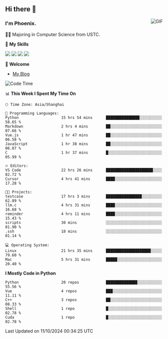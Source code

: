## Hi there 👋
<img align="right" alt="GIF" src="https://raw.githubusercontent.com/JoeyBling/JoeyBling/master/pic/pusheencode.gif" />

### I'm Phoenix.

👨‍🎓 Majoring in Computer Science from USTC.

🌟 **My Skills**

![](https://img.shields.io/badge/-Python-3e74a2?style=flat-square&logo=Python&logoColor=fff)
![](https://img.shields.io/badge/-C++-9f62a5?style=flat&logo=cplusplus&logoColor=white)
![](https://img.shields.io/badge/-Linux-185886?style=flat-square&logo=Linux&logoColor=fff)
![](https://img.shields.io/badge/-Rust-ff4136?style=flat-square&logo=Rust&logoColor=fff)

💬 **Welcome**

- [My Blog](https://ysy-phoenix.github.io/)

<!--START_SECTION:waka-->
![Code Time](http://img.shields.io/badge/Code%20Time-844%20hrs%2047%20mins-blue)

📊 **This Week I Spent My Time On** 

```text
🕑︎ Time Zone: Asia/Shanghai

💬 Programming Languages: 
Python                   15 hrs 54 mins      ███████████████░░░░░░░░░░   58.65 % 
Markdown                 2 hrs 4 mins        ██░░░░░░░░░░░░░░░░░░░░░░░   07.66 % 
Vue.js                   1 hr 47 mins        ██░░░░░░░░░░░░░░░░░░░░░░░   06.58 % 
JavaScript               1 hr 38 mins        ██░░░░░░░░░░░░░░░░░░░░░░░   06.07 % 
C                        1 hr 37 mins        █░░░░░░░░░░░░░░░░░░░░░░░░   05.99 % 

🔥 Editors: 
VS Code                  22 hrs 26 mins      █████████████████████░░░░   82.72 % 
Cursor                   4 hrs 41 mins       ████░░░░░░░░░░░░░░░░░░░░░   17.28 % 

🐱‍💻 Projects: 
testcase                 17 hrs 3 mins       ████████████████░░░░░░░░░   62.89 % 
llm.c                    4 hrs 31 mins       ████░░░░░░░░░░░░░░░░░░░░░   16.68 % 
reminder                 4 hrs 11 mins       ████░░░░░░░░░░░░░░░░░░░░░   15.43 % 
scripts                  30 mins             ░░░░░░░░░░░░░░░░░░░░░░░░░   01.90 % 
.ssh                     18 mins             ░░░░░░░░░░░░░░░░░░░░░░░░░   01.14 % 

💻 Operating System: 
Linux                    21 hrs 35 mins      ████████████████████░░░░░   79.60 % 
Mac                      5 hrs 31 mins       █████░░░░░░░░░░░░░░░░░░░░   20.40 % 
```

**I Mostly Code in Python** 

```text
Python                   20 repos            ██████████████░░░░░░░░░░░   55.56 % 
Vue                      4 repos             ███░░░░░░░░░░░░░░░░░░░░░░   11.11 % 
C++                      3 repos             ██░░░░░░░░░░░░░░░░░░░░░░░   08.33 % 
Shell                    1 repo              █░░░░░░░░░░░░░░░░░░░░░░░░   02.78 % 
Cuda                     1 repo              █░░░░░░░░░░░░░░░░░░░░░░░░   02.78 % 
```




 Last Updated on 11/10/2024 00:34:25 UTC
<!--END_SECTION:waka-->

<!--
**ysy-phoenix/ysy-phoenix** is a ✨ _special_ ✨ repository because its `README.md` (this file) appears on your GitHub profile.

Here are some ideas to get you started:

- 🔭 I’m currently working on ...
- 🌱 I’m currently learning ...
- 👯 I’m looking to collaborate on ...
- 🤔 I’m looking for help with ...
- 💬 Ask me about ...
- 📫 How to reach me: ...
- 😄 Pronouns: ...
- ⚡ Fun fact: ...
-->
